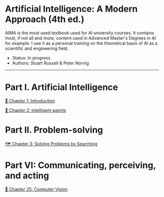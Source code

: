 # Artificial Intelligence: A Modern Approach (4th ed.)

AIMA is the most used textbook used for AI university courses. It contains most, if not all and more, content used in Advanced Master's Degrees in AI for example. I use it as a personal training on the theoretical basis of AI as a scientific and engineering field.

* Status: In progress
* Authors: Stuart Russell & Peter Norvig

---

# Part I. Artificial Intelligence

[🤖 Chapter 1: Introduction](https://github.com/GaetanHHHHHH/aima-4th-ed/blob/5e56249a3b987b1cd4499b13cf7cb6bc2f5da1b3/ch1_introduction/ch1_introduction.md)

[🤖 Chapter 2: Intelligent agents](https://github.com/GaetanHHHHHH/aima-4th-ed/blob/5e56249a3b987b1cd4499b13cf7cb6bc2f5da1b3/ch2_intelligent_agents/ch2_intelligent_agents.md)

# Part II. Problem-solving

[🗺️ Chapter 3: Solving Problems by Searching](https://github.com/GaetanHHHHHH/aima-4th-ed/blob/5e56249a3b987b1cd4499b13cf7cb6bc2f5da1b3/ch3_solving_problems_by_searching/ch3_solving_problems_by_searching.md)

# Part VI: Communicating, perceiving, and acting

[🦾 Chapter 25: Computer Vision](https://github.com/GaetanHHHHHH/aima-4th-ed/blob/9520aa35c062d00e095d5fb61f7f95e105cc8270/ch25_computer_vision/ch25_computer_vision.md)
